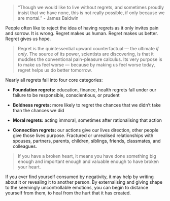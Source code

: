 > “Though we would like to live without regrets, and sometimes proudly insist that we have none, this is not really possible, if only because we are mortal.” - James Baldwin

People often like to reject the idea of having regrets as it only invites pain and sorrow. It is wrong. Regret makes us human. Regret makes us better. Regret gives us hope.

> Regret is the quintessential upward counterfactual — the ultimate *if only*. The source of its power, scientists are discovering, is that it muddles the conventional pain-pleasure calculus. Its very purpose is to make us feel worse — because by making us feel worse today, regret helps us do better tomorrow.

Nearly all regrets fall into four core categories:

* **Foundation regrets:** education, finance, health regrets fall under our failure to be responsible, conscientious, or prudent

* **Boldness regrets:** more likely to regret the chances that we didn’t take than the chances we did

* **Moral regrets:** acting immoral, sometimes after rationalising that action

* **Connection regrets:** our actions give our lives direction, other people give those lives purpose. Fractured or unrealised relationships with spouses, partners, parents, children, siblings, friends, classmates, and colleagues.

> If you have a broken heart, it means you have done something big enough and important enough and valuable enough to have broken your heart.

If you ever find yourself consumed by negativity, it may help by writing about it or revealing it to another person. By externalising and giving shape to the seemingly uncontrollable emotions, you can begin to distance yourself from them, to heal from the hurt that it has created.



